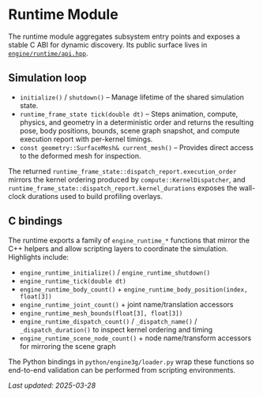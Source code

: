 # Runtime Module

The runtime module aggregates subsystem entry points and exposes a stable C ABI for dynamic discovery. Its public
surface lives in [`engine/runtime/api.hpp`](../../engine/runtime/include/engine/runtime/api.hpp).

## Simulation loop

- `initialize()` / `shutdown()` – Manage lifetime of the shared simulation state.
- `runtime_frame_state tick(double dt)` – Steps animation, compute, physics, and geometry in a deterministic order and
  returns the resulting pose, body positions, bounds, scene graph snapshot, and compute execution report with per-kernel timings.
- `const geometry::SurfaceMesh& current_mesh()` – Provides direct access to the deformed mesh for inspection.

The returned `runtime_frame_state::dispatch_report.execution_order` mirrors the kernel ordering produced by
`compute::KernelDispatcher`, and `runtime_frame_state::dispatch_report.kernel_durations` exposes the wall-clock
durations used to build profiling overlays.

## C bindings

The runtime exports a family of `engine_runtime_*` functions that mirror the C++ helpers and allow scripting layers to
coordinate the simulation. Highlights include:

- `engine_runtime_initialize()` / `engine_runtime_shutdown()`
- `engine_runtime_tick(double dt)`
- `engine_runtime_body_count()` + `engine_runtime_body_position(index, float[3])`
- `engine_runtime_joint_count()` + joint name/translation accessors
- `engine_runtime_mesh_bounds(float[3], float[3])`
- `engine_runtime_dispatch_count()` / `_dispatch_name()` / `_dispatch_duration()` to inspect kernel ordering and timing
- `engine_runtime_scene_node_count()` + node name/transform accessors for mirroring the scene graph

The Python bindings in `python/engine3g/loader.py` wrap these functions so end-to-end validation can be performed from
scripting environments.

_Last updated: 2025-03-28_
